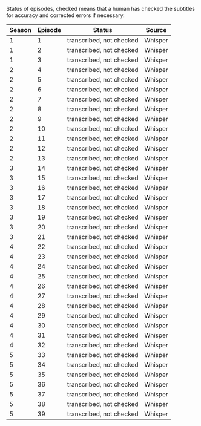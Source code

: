 Status of episodes, checked means that a human has checked the subtitles for accuracy and corrected errors if necessary.  

|Season|Episode|Status|Source|
|---|---|---|---|
|1|1|transcribed, not checked|Whisper|
|1|2|transcribed, not checked|Whisper|
|1|3|transcribed, not checked|Whisper|
|2|4|transcribed, not checked|Whisper|
|2|5|transcribed, not checked|Whisper|
|2|6|transcribed, not checked|Whisper|
|2|7|transcribed, not checked|Whisper|
|2|8|transcribed, not checked|Whisper|
|2|9|transcribed, not checked|Whisper|
|2|10|transcribed, not checked|Whisper|
|2|11|transcribed, not checked|Whisper|
|2|12|transcribed, not checked|Whisper|
|2|13|transcribed, not checked|Whisper|
|3|14|transcribed, not checked|Whisper|
|3|15|transcribed, not checked|Whisper|
|3|16|transcribed, not checked|Whisper|
|3|17|transcribed, not checked|Whisper|
|3|18|transcribed, not checked|Whisper|
|3|19|transcribed, not checked|Whisper|
|3|20|transcribed, not checked|Whisper|
|3|21|transcribed, not checked|Whisper|
|4|22|transcribed, not checked|Whisper|
|4|23|transcribed, not checked|Whisper|
|4|24|transcribed, not checked|Whisper|
|4|25|transcribed, not checked|Whisper|
|4|26|transcribed, not checked|Whisper|
|4|27|transcribed, not checked|Whisper|
|4|28|transcribed, not checked|Whisper|
|4|29|transcribed, not checked|Whisper|
|4|30|transcribed, not checked|Whisper|
|4|31|transcribed, not checked|Whisper|
|4|32|transcribed, not checked|Whisper|
|5|33|transcribed, not checked|Whisper|
|5|34|transcribed, not checked|Whisper|
|5|35|transcribed, not checked|Whisper|
|5|36|transcribed, not checked|Whisper|
|5|37|transcribed, not checked|Whisper|
|5|38|transcribed, not checked|Whisper|
|5|39|transcribed, not checked|Whisper|


